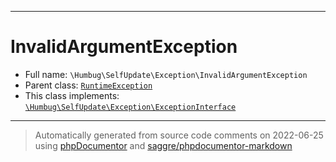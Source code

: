 ***

# InvalidArgumentException

* Full name: `\Humbug\SelfUpdate\Exception\InvalidArgumentException`
* Parent class: [`RuntimeException`](../../../RuntimeException.md)
* This class implements:
  [`\Humbug\SelfUpdate\Exception\ExceptionInterface`](./ExceptionInterface.md)

***
> Automatically generated from source code comments on 2022-06-25 using [phpDocumentor](http://www.phpdoc.org/) and [saggre/phpdocumentor-markdown](https://github.com/Saggre/phpDocumentor-markdown)
